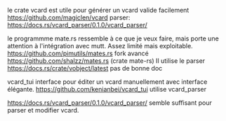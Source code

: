 le crate vcard est utile pour générer un vcard valide facilement
https://github.com/magiclen/vcard
parser:
https://docs.rs/vcard_parser/0.1.0/vcard_parser/


le programmme mate.rs ressemble à ce que je veux faire, mais porte une attention à l'intégration avec mutt. Assez limité mais exploitable.
https://github.com/pimutils/mates.rs
fork avancé https://github.com/shalzz/mates.rs (crate mate-rs)
Il utilise le parser https://docs.rs/crate/vobject/latest
pas de bonne doc

vcard_tui interface pour éditer un vcard manuellement avec interface élégante.
https://github.com/kenianbei/vcard_tui
utilise vcard_parser

https://docs.rs/vcard_parser/0.1.0/vcard_parser/
semble suffisant pour parser et modifier vcard.
